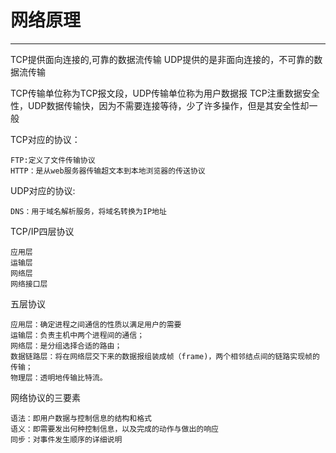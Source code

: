 ﻿# 网络原理


---

TCP提供面向连接的,可靠的数据流传输
UDP提供的是非面向连接的，不可靠的数据流传输


TCP传输单位称为TCP报文段，UDP传输单位称为用户数据报
TCP注重数据安全性，UDP数据传输快，因为不需要连接等待，少了许多操作，但是其安全性却一般

 TCP对应的协议：
 
    FTP:定义了文件传输协议
    HTTP：是从web服务器传输超文本到本地浏览器的传送协议
    
UDP对应的协议:

    DNS：用于域名解析服务，将域名转换为IP地址
    
    
TCP/IP四层协议
    
    应用层
    运输层
    网络层
    网络接口层

五层协议
    
    应用层：确定进程之间通信的性质以满足用户的需要
    运输层：负责主机中两个进程间的通信；
    网络层：是分组选择合适的路由；
    数据链路层：将在网络层交下来的数据报组装成帧（frame)，两个相邻结点间的链路实现帧的传输；
    物理层：透明地传输比特流。 
    
网络协议的三要素
    
    语法：即用户数据与控制信息的结构和格式
    语义：即需要发出何种控制信息，以及完成的动作与做出的响应
    同步：对事件发生顺序的详细说明
    





